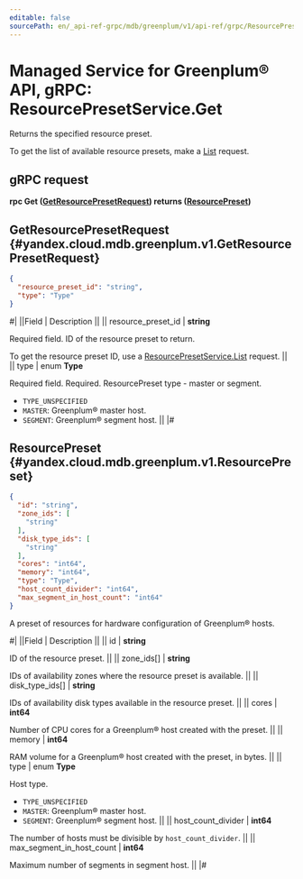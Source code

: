 ```yaml
---
editable: false
sourcePath: en/_api-ref-grpc/mdb/greenplum/v1/api-ref/grpc/ResourcePreset/get.md
---
```


# Managed Service for Greenplum® API, gRPC: ResourcePresetService.Get

Returns the specified resource preset.

To get the list of available resource presets, make a [List](/docs/managed-greenplum/api-ref/grpc/ResourcePreset/list#List) request.

## gRPC request

**rpc Get ([GetResourcePresetRequest](#yandex.cloud.mdb.greenplum.v1.GetResourcePresetRequest)) returns ([ResourcePreset](#yandex.cloud.mdb.greenplum.v1.ResourcePreset))**

## GetResourcePresetRequest {#yandex.cloud.mdb.greenplum.v1.GetResourcePresetRequest}

```json
{
  "resource_preset_id": "string",
  "type": "Type"
}
```

#|
||Field | Description ||
|| resource_preset_id | **string**

Required field. ID of the resource preset to return.

To get the resource preset ID, use a [ResourcePresetService.List](/docs/managed-greenplum/api-ref/grpc/ResourcePreset/list#List) request. ||
|| type | enum **Type**

Required field. Required. ResourcePreset type - master or segment.

- `TYPE_UNSPECIFIED`
- `MASTER`: Greenplum® master host.
- `SEGMENT`: Greenplum® segment host. ||
|#

## ResourcePreset {#yandex.cloud.mdb.greenplum.v1.ResourcePreset}

```json
{
  "id": "string",
  "zone_ids": [
    "string"
  ],
  "disk_type_ids": [
    "string"
  ],
  "cores": "int64",
  "memory": "int64",
  "type": "Type",
  "host_count_divider": "int64",
  "max_segment_in_host_count": "int64"
}
```

A preset of resources for hardware configuration of Greenplum® hosts.

#|
||Field | Description ||
|| id | **string**

ID of the resource preset. ||
|| zone_ids[] | **string**

IDs of availability zones where the resource preset is available. ||
|| disk_type_ids[] | **string**

IDs of availability disk types available in the resource preset. ||
|| cores | **int64**

Number of CPU cores for a Greenplum® host created with the preset. ||
|| memory | **int64**

RAM volume for a Greenplum® host created with the preset, in bytes. ||
|| type | enum **Type**

Host type.

- `TYPE_UNSPECIFIED`
- `MASTER`: Greenplum® master host.
- `SEGMENT`: Greenplum® segment host. ||
|| host_count_divider | **int64**

The number of hosts must be divisible by `host_count_divider`. ||
|| max_segment_in_host_count | **int64**

Maximum number of segments in segment host. ||
|#